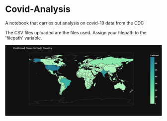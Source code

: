 # Covid-Analysis
A notebook that carries out analysis on covid-19 data from the CDC

The CSV files uploaded are the files used.
Assign your filepath to the 'filepath' variable.

![Confrimed Cases](https://github.com/sanjsvk/Covid-Analysis/blob/main/plots/Confirmed-Cases-in-each-country.png)
